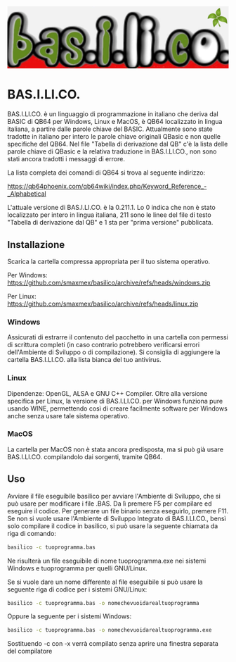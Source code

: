 ![githubstrip](basilico-orizzontale.png)

# BAS.I.LI.CO.

BAS.I.LI.CO. è un linguaggio di programmazione in italiano che deriva dal BASIC di QB64 per Windows, Linux e MacOS, è QB64 localizzato in lingua italiana, a partire dalle parole chiave del BASIC. Attualmente sono state tradotte in italiano per intero le parole chiave originali QBasic e non quelle specifiche del QB64. Nel file "Tabella di derivazione dal QB" c'è la lista delle parole chiave di QBasic e la relativa traduzione in BAS.I.LI.CO., non sono stati ancora tradotti i messaggi di errore.

La lista completa dei comandi di QB64 si trova al seguente indirizzo:

https://qb64phoenix.com/qb64wiki/index.php/Keyword_Reference_-_Alphabetical

L'attuale versione di BAS.I.LI.CO. è la 0.211.1. Lo 0 indica che non è stato localizzato per intero in lingua italiana, 211 sono le linee del file di testo "Tabella di derivazione dal QB" e 1 sta per "prima versione" pubblicata.

## Installazione

Scarica la cartella compressa appropriata per il tuo sistema operativo.

Per Windows:
https://github.com/smaxmex/basilico/archive/refs/heads/windows.zip

Per Linux:
https://github.com/smaxmex/basilico/archive/refs/heads/linux.zip

### Windows

Assicurati di estrarre il contenuto del pacchetto in una cartella con permessi di scrittura completi (in caso contrario potrebbero verificarsi errori dell'Ambiente di Sviluppo o di compilazione). Si consiglia di aggiungere la cartella BAS.I.LI.CO. alla lista bianca del tuo antivirus.

### Linux

Dipendenze: OpenGL, ALSA e GNU C++ Compiler. Oltre alla versione specifica per Linux, la versione di BAS.I.LI.CO. per Windows funziona pure usando WINE, permettendo così di creare facilmente software per Windows anche senza usare tale sistema operativo.

### MacOS

La cartella per MacOS non è stata ancora predisposta, ma si può già usare BAS.I.LI.CO. compilandolo dai sorgenti, tramite QB64.

## Uso

Avviare il file eseguibile basilico per avviare l'Ambiente di Sviluppo, che si può usare per modificare i file .BAS. Da lì premere F5 per compilare ed eseguire il codice. Per generare un file binario senza eseguirlo, premere F11. Se non si vuole usare l'Ambiente di Sviluppo Integrato di BAS.I.LI.CO., bensì solo compilare il codice in basilico, si può usare la seguente chiamata da riga di comando:

```bash
basilico -c tuoprogramma.bas
```

Ne risulterà un file eseguibile di nome tuoprogramma.exe nei sistemi Windows e tuoprogramma per quelli GNU/Linux.

Se si vuole dare un nome differente al file eseguibile si può usare la seguente riga di codice per i sistemi GNU/Linux:

```bash
basilico -c tuoprogramma.bas -o nomechevuoidarealtuoprogramma
```

Oppure la seguente per i sistemi Windows:

```bash
basilico -c tuoprogramma.bas -o nomechevuoidarealtuoprogramma.exe
```

Sostituendo -c con -x verrà compilato senza aprire una finestra separata del compilatore
